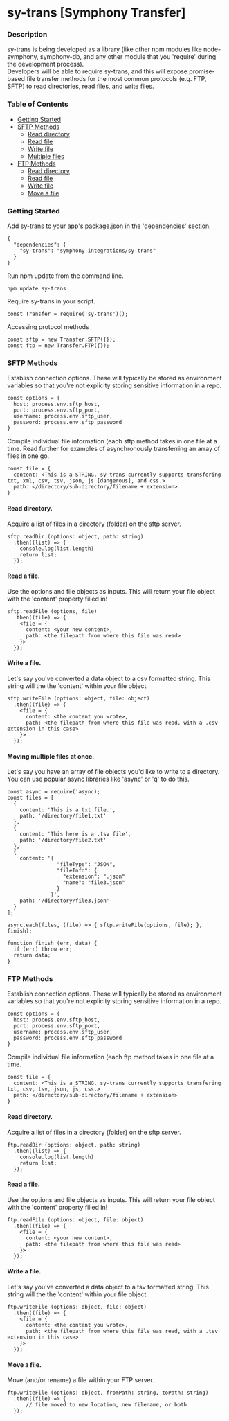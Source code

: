 <h1>sy-trans [Symphony Transfer]</h1>

<h3>Description</h3>
sy-trans is being developed as a library (like other npm modules like node-symphony, symphony-db, and any other module that you 'require' during the development process).</br>
Developers will be able to require sy-trans, and this will expose promise-based file transfer methods for the most common protocols (e.g. FTP, SFTP) to read directories, read files, and write files.

<h3>Table of Contents</h3>
<ul>
<li><a href="#getting-started">Getting Started</a></li>
<li><a href="#sftp-methods">SFTP Methods</a>
  <ul>
    <li><a href="#sftp-read-directory">Read directory</a></li>
    <li><a href="#sftp-read-file">Read file</a></li>
    <li><a href="#sftp-write-file">Write file</a></li>
    <li><a href="#sftp-multiple-files">Multiple files</a></li>
  </ul>
</li>
<li><a href="#ftp-methods">FTP Methods</a>
  <ul>
    <li><a href="#ftp-read-directory">Read directory</a></li>
    <li><a href="#ftp-read-file">Read file</a></li>
    <li><a href="#ftp-write-file">Write file</a></li>
    <li><a href="#ftp-move-file">Move a file</a></li>
  </ul>
</li></ul>

<a name="getting-started"></a>
<h3>Getting Started</h3>
Add sy-trans to your app's package.json in the 'dependencies' section.

```
{
  "dependencies": {
    "sy-trans": "symphony-integrations/sy-trans"
  }
}
```

Run npm update from the command line.

```
npm update sy-trans
```

Require sy-trans in your script.

```
const Transfer = require('sy-trans')();
```

Accessing protocol methods

```
const sftp = new Transfer.SFTP({});
const ftp = new Transfer.FTP({});
```

<a name="sftp-methods"></a>
<h3>SFTP Methods</h3>

Establish connection options. These will typically be stored as environment variables so that you're not explicity storing sensitive information in a repo.

```
const options = {
  host: process.env.sftp_host,
  port: process.env.sftp_port,
  username: process.env.sftp_user,
  password: process.env.sftp_password
}
```

Compile individual file information (each sftp method takes in one file at a time. Read further for examples of asynchronously transferring an array of files in one go.

```
const file = {
  content: <This is a STRING. sy-trans currently supports transfering txt, xml, csv, tsv, json, js [dangerous], and css.>
  path: </directory/sub-directory/filename + extension>
}
```

<a name="sftp-read-directory"></a>
<h4>Read directory.</h4>

Acquire a list of files in a directory (folder) on the sftp server.

```
sftp.readDir (options: object, path: string) 
  .then((list) => {
    console.log(list.length)
    return list;
  });
```

<a name="sftp-read-file"></a>
<h4>Read a file.</h4>

Use the options and file objects as inputs. This will return your file object with the 'content' property filled in!

```
sftp.readFile (options, file)
  .then((file) => {
    <file = {
      content: <your new content>,
      path: <the filepath from where this file was read>
    }>
  });
```

<a name="sftp-write-file"></a>
<h4>Write a file.</h4>

Let's say you've converted a data object to a csv formatted string. This string will the the 'content' within your file object.

```
sftp.writeFile (options: object, file: object)
  .then((file) => {
    <file = {
      content: <the content you wrote>,
      path: <the filepath from where this file was read, with a .csv extension in this case>
    }>
  });
```

<a name="sftp-multiple-files"></a>
<h4>Moving multiple files at once.</h4>

Let's say you have an array of file objects you'd like to write to a directory. You can use popular async libraries like 'async' or 'q' to do this.

```
const async = require('async);
const files = [
  {
    content: 'This is a txt file.',
    path: '/directory/file1.txt'
  },
  {
    content: 'This here is a .tsv file',
    path: '/directory/file2.txt'
  },
  {
    content: '{
                "fileType": "JSON",
                "fileInfo": {
                  "extension": ".json"
                  "name": "file3.json"
                }
              }',
    path: '/directory/file3.json'
  }
];

async.each(files, (file) => { sftp.writeFile(options, file); }, finish);

function finish (err, data) {
  if (err) throw err;
  return data;
}
```
<a name="ftp-methods"></a>
<h3>FTP Methods</h3>

Establish connection options. These will typically be stored as environment variables so that you're not explicity storing sensitive information in a repo.

```
const options = {
  host: process.env.sftp_host,
  port: process.env.sftp_port,
  username: process.env.sftp_user,
  password: process.env.sftp_password
}
```

Compile individual file information (each ftp method takes in one file at a time.

```
const file = {
  content: <This is a STRING. sy-trans currently supports transfering txt, csv, tsv, json, js, css.>
  path: </directory/sub-directory/filename + extension>
}
```

<a name="ftp-read-directory"></a>
<h4>Read directory.</h4>

Acquire a list of files in a directory (folder) on the sftp server.

```
ftp.readDir (options: object, path: string) 
  .then((list) => {
    console.log(list.length)
    return list;
  });
```

<a name="ftp-read-file"></a>
<h4>Read a file.</h4>

Use the options and file objects as inputs. This will return your file object with the 'content' property filled in!

```
ftp.readFile (options: object, file: object)
  .then((file) => {
    <file = {
      content: <your new content>,
      path: <the filepath from where this file was read>
    }>
  });
```

<a name="ftp-write-file"></a>
<h4>Write a file.</h4>

Let's say you've converted a data object to a tsv formatted string. This string will the the 'content' within your file object.

```
ftp.writeFile (options: object, file: object)
  .then((file) => {
    <file = {
      content: <the content you wrote>,
      path: <the filepath from where this file was read, with a .tsv extension in this case>
    }>
  });
```

<a name="ftp-move-file"></a>
<h4>Move a file.</h4>

Move (and/or rename) a file within your FTP server.

```
ftp.writeFile (options: object, fromPath: string, toPath: string)
  .then((file) => {
      // file moved to new location, new filename, or both
  });
```

